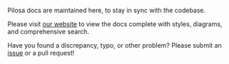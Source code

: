 Pilosa docs are maintained here, to stay in sync with the codebase.

Please visit [our website](https://www.pilosa.com/docs/) to view the docs complete with styles, diagrams, and comprehensive search.

Have you found a discrepancy, typo, or other problem? Please submit an [issue](https://github.com/pilosa/pilosa/issues/new) or a pull request!
